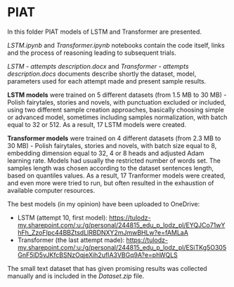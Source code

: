 # PIAT

In this folder PIAT models of LSTM and Transformer are presented.

*LSTM.ipynb* and *Transformer.ipynb* notebooks contain the code itself, links and the process of reasoning leading to subsequent trials.

*LSTM - attempts description.docx* and *Transformer - attempts description.docs* documents describe shortly the dataset, model, parameters used for each attempt made and present sample results.

**LSTM models** were trained on 5 different datasets (from 1.5 MB to 30 MB) - Polish fairytales, stories and novels, with punctuation excluded or included, using two different sample creation approaches, basically choosing simple or advanced model, sometimes including samples normalization, with batch equal to 32 or 512. As a result, 17 LSTM models were created.

**Transformer models** were trained on 4 different datasets (from 2.3 MB to 30 MB) - Polish fairytales, stories and novels, with batch size equal to 8, embedding dimension equal to 32, 4 or 8 heads and adjusted Adam learning rate. Models had usually the restricted number of words set. The samples length was chosen according to the dataset sentences length, based on quantiles values.  As a result, 17 Tranformer models were created, and even more were tried to run, but often resulted in the exhaustion of available computer resources.

The best models (in my opinion) have been uploaded to OneDrive:
- LSTM (attempt 10, first model):
  https://tulodz-my.sharepoint.com/:u:/g/personal/244815_edu_p_lodz_pl/EYQJCo71wYhFh_ZzoFIpc44BBZtsdLlRBDNXY2mJmwBHLw?e=fAMLaA
- Transformer (the last attempt made):
  https://tulodz-my.sharepoint.com/:u:/g/personal/244815_edu_p_lodz_pl/ESiTKg5O305GnF5lD5vJKfcBSNzOqjeXih2ufIA3VBGq9A?e=phWQLS

The small text dataset that has given promising results was collected manually and is included in the *Dataset.zip* file.
